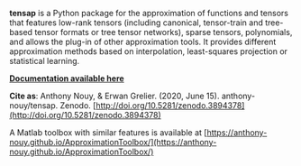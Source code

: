 **tensap** is a Python package for the approximation of functions and tensors that features low-rank tensors (including canonical, tensor-train and tree-based tensor formats or tree tensor networks), sparse tensors, polynomials, and allows the plug-in of other approximation tools. It provides different approximation methods based on interpolation, least-squares projection or statistical learning.

[**Documentation available here**](https://anthony-nouy.github.io/sphinx/tensap/master/)

**Cite as**: 
Anthony Nouy, & Erwan Grelier. (2020, June 15). anthony-nouy/tensap. Zenodo. [http://doi.org/10.5281/zenodo.3894378](http://doi.org/10.5281/zenodo.3894378)

A Matlab toolbox with similar features is available at [https://anthony-nouy.github.io/ApproximationToolbox/](https://anthony-nouy.github.io/ApproximationToolbox/)
